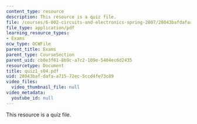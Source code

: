 ```yaml
---
content_type: resource
description: This resource is a quiz file.
file: /courses/6-002-circuits-and-electronics-spring-2007/28043bafdafaa71572ec5ccd4fe73c89_quiz1_s04.pdf
file_type: application/pdf
learning_resource_types:
- Exams
ocw_type: OCWFile
parent_title: Exams
parent_type: CourseSection
parent_uid: cb0e3f61-8b9c-a7c2-109e-5404ec6d2435
resourcetype: Document
title: quiz1_s04.pdf
uid: 28043baf-dafa-a715-72ec-5ccd4fe73c89
video_files:
  video_thumbnail_file: null
video_metadata:
  youtube_id: null
---
```

This resource is a quiz file.


